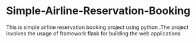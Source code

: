 # Simple-Airline-Reservation-Booking
This is simple airline reservation booking project using python .The project involves the usage of framework flask for building the web applications

